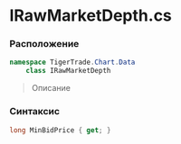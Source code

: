 
# IRawMarketDepth.cs
### Расположение
```csharp
namespace TigerTrade.Chart.Data  
    class IRawMarketDepth
```

> Описание

### Синтаксис
```csharp
long MinBidPrice { get; }
```
